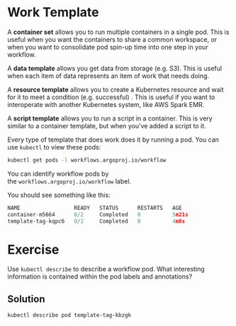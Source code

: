 # Work Template

A **container set** allows you to run multiple containers in a single pod. This is useful when you want the containers to share a common workspace, or when you want to consolidate pod spin-up time into one step in your workflow.

A **data template** allows you get data from storage (e.g. S3). This is useful when each item of data represents an item of work that needs doing.

A **resource template** allows you to create a Kubernetes resource and wait for it to meet a condition (e.g. successful) . This is useful if you want to interoperate with another Kubernetes system, like AWS Spark EMR.

A **script template** allows you to run a script in a container. This is very similar to a container template, but when you've added a script to it.

Every type of template that does work does it by running a pod. You can use `kubectl` to view these pods:

```bash
kubectl get pods -l workflows.argoproj.io/workflow
```

You can identify workflow pods by the `workflows.argoproj.io/workflow` label.

You should see something like this:

```python
NAME                 READY   STATUS      RESTARTS   AGE
container-m5664      0/2     Completed   0          5m21s
template-tag-kqpc6   0/2     Completed   0          4m6s
```

# Exercise

Use `kubectl describe` to describe a workflow pod. What interesting information is contained within the pod labels and annotations?

## Solution

```bash
kubectl describe pod template-tag-kbzgk
```

